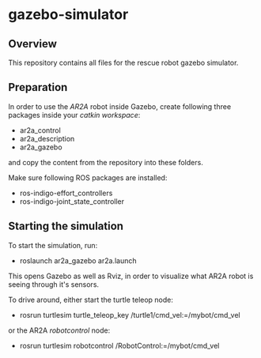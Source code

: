 # gazebo-simulator
## Overview
This repository contains all files for the rescue robot gazebo simulator.

## Preparation
In order to use the _AR2A_ robot inside Gazebo, create following three packages
inside your _catkin workspace_:

* ar2a_control
* ar2a_description
* ar2a_gazebo

and copy the content from the repository into these folders.

Make sure following ROS packages are installed:

* ros-indigo-effort_controllers
* ros-indigo-joint_state_controller

## Starting the simulation
To start the simulation, run:

 * roslaunch ar2a_gazebo ar2a.launch

This opens Gazebo as well as Rviz, in order to visualize what AR2A robot is seeing 
through it's sensors.

To drive around, either start the turtle teleop node:

* rosrun turtlesim turtle_teleop_key /turtle1/cmd_vel:=/mybot/cmd_vel

or the AR2A _robotcontrol_ node:

* rosrun turtlesim robotcontrol /RobotControl:=/mybot/cmd_vel
